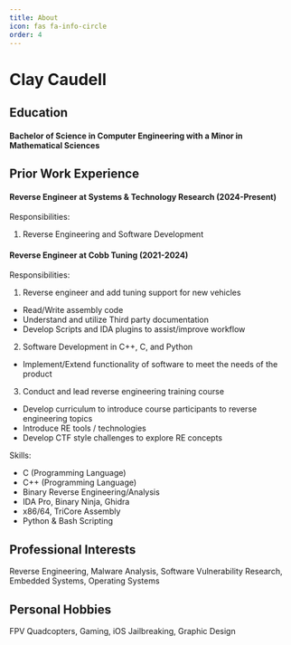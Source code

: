 ```yaml
---
title: About
icon: fas fa-info-circle
order: 4
---
```


# Clay Caudell

## Education

#### Bachelor of Science in Computer Engineering with a Minor in Mathematical Sciences

## Prior Work Experience

#### Reverse Engineer at Systems & Technology Research (2024-Present)

Responsibilities:

1. Reverse Engineering and Software Development

#### Reverse Engineer at Cobb Tuning (2021-2024)

Responsibilities:

1. Reverse engineer and add tuning support for new vehicles
- Read/Write assembly code
- Understand and utilize Third party documentation
- Develop Scripts and IDA plugins to assist/improve workflow
2. Software Development in C++, C, and Python
- Implement/Extend functionality of software to meet the needs of the product
3. Conduct and lead reverse engineering training course
- Develop curriculum to introduce course participants to reverse engineering topics
- Introduce RE tools / technologies
- Develop CTF style challenges to explore RE concepts


Skills:

- C (Programming Language) 						
- C++ (Programming Language) 						
- Binary Reverse Engineering/Analysis    					
- IDA Pro, Binary Ninja, Ghidra						
- x86/64, TriCore Assembly							                                                        
- Python & Bash Scripting	

## Professional Interests

Reverse Engineering, Malware Analysis, Software Vulnerability Research, Embedded Systems, Operating Systems

## Personal Hobbies

FPV Quadcopters, Gaming, iOS Jailbreaking, Graphic Design

